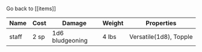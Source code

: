 Go back to [[items]]

| Name  | Cost | Damage          | Weight | Properties             |
| ----- | ---- | --------------- | ------ | ---------------------- |
| staff | 2 sp | 1d6 bludgeoning | 4 lbs  | Versatile(1d8), Topple |
